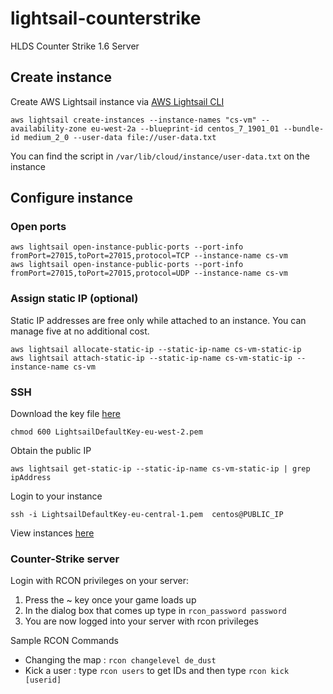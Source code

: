 # lightsail-counterstrike
HLDS Counter Strike 1.6 Server

## Create instance
Create AWS Lightsail instance via [AWS Lightsail CLI](https://docs.aws.amazon.com/cli/latest/reference/lightsail/index.html "AWS Lightsail CLI")
```
aws lightsail create-instances --instance-names "cs-vm" --availability-zone eu-west-2a --blueprint-id centos_7_1901_01 --bundle-id medium_2_0 --user-data file://user-data.txt
```
You can find the script in `/var/lib/cloud/instance/user-data.txt` on the instance

## Configure instance
### Open ports
```
aws lightsail open-instance-public-ports --port-info fromPort=27015,toPort=27015,protocol=TCP --instance-name cs-vm
aws lightsail open-instance-public-ports --port-info fromPort=27015,toPort=27015,protocol=UDP --instance-name cs-vm
```

### Assign static IP (optional)
Static IP addresses are free only while attached to an instance. You can manage five at no additional cost.
```
aws lightsail allocate-static-ip --static-ip-name cs-vm-static-ip
aws lightsail attach-static-ip --static-ip-name cs-vm-static-ip --instance-name cs-vm
```

### SSH
Download the key file [here](https://lightsail.aws.amazon.com/ls/webapp/account/keys "AWS Lightsail keys")
```
chmod 600 LightsailDefaultKey-eu-west-2.pem 
```
Obtain the public IP
```
aws lightsail get-static-ip --static-ip-name cs-vm-static-ip | grep ipAddress
```
Login to your instance
```
ssh -i LightsailDefaultKey-eu-central-1.pem  centos@PUBLIC_IP
```
View instances [here](https://lightsail.aws.amazon.com/ls/webapp/home/instances "View instances")

### Counter-Strike server
Login with RCON privileges on your server:
1. Press the ~ key once your game loads up
2. In the dialog box that comes up type in ```rcon_password password```
3. You are now logged into your server with rcon privileges

Sample RCON Commands
* Changing the map : ```rcon changelevel de_dust```
* Kick a user : type ```rcon users``` to get IDs and then type ```rcon kick [userid]```

